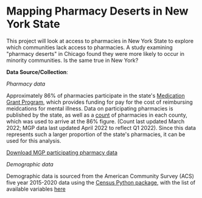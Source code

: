 # Mapping Pharmacy Deserts in New York State

This project will look at access to pharmacies in New York State to explore which communities lack access to pharmacies. A study examining "pharmacy deserts" in Chicago found they were more likely to occur in minority communities. Is the same true in New York?

**Data Source/Collection**:

*Pharmacy data*

Approximately 86% of pharmacies participate in the state's [Medication Grant Program](https://nymgp.magellanrx.com), which provides funding for pay for the cost of reimbursing meidcations for mental illness. Data on participating pharmacies is published by the state, as well as a [count](http://www.op.nysed.gov/prof/pharm/pharmcounts.htm#stores) of pharmacies in each county, which was used to arrive at the 86% figure. (Count last updated March 2022; MGP data last updated April 2022 to reflect Q1 2022). Since this data represents such a larger proportion of the state's pharmacies, it can be used for this analysis.

[Download MGP participating pharmacy data](https://nymgp.magellanrx.com/files/NYMGPParticipatingPharmaciesbyCounty.xlsx)

*Demographic data*

Demographic data is sourced from the American Community Survey (ACS) five year 2015-2020 data using the [Census Python package](https://pygis.io/docs/d_access_census.html), with the list of available variables [here](https://api.census.gov/data/2019/acs/acs5/variables.html)
